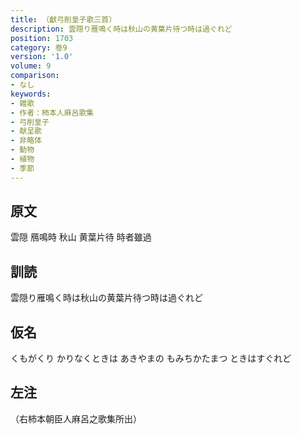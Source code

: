 ```yaml
---
title: （獻弓削皇子歌三首）
description: 雲隠り雁鳴く時は秋山の黄葉片待つ時は過ぐれど
position: 1703
category: 巻9
version: '1.0'
volume: 9
comparison:
- なし
keywords:
- 雑歌
- 作者：柿本人麻呂歌集
- 弓削皇子
- 献呈歌
- 非略体
- 動物
- 植物
- 季節
---
```


## 原文

雲隠 鴈鳴時 秋山 黄葉片待 時者雖過

## 訓読

雲隠り雁鳴く時は秋山の黄葉片待つ時は過ぐれど

## 仮名

くもがくり かりなくときは あきやまの もみちかたまつ ときはすぐれど

## 左注

（右柿本朝臣人麻呂之歌集所出）
